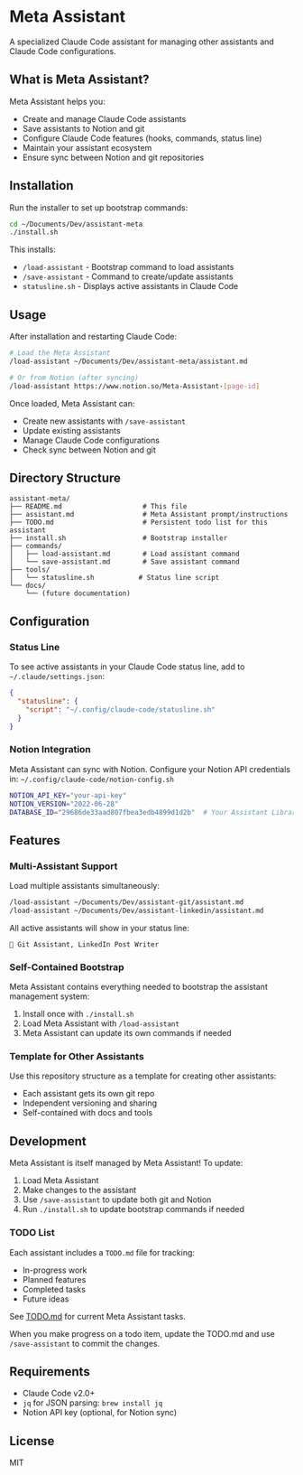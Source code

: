 # Meta Assistant

A specialized Claude Code assistant for managing other assistants and Claude Code configurations.

## What is Meta Assistant?

Meta Assistant helps you:
- Create and manage Claude Code assistants
- Save assistants to Notion and git
- Configure Claude Code features (hooks, commands, status line)
- Maintain your assistant ecosystem
- Ensure sync between Notion and git repositories

## Installation

Run the installer to set up bootstrap commands:

```bash
cd ~/Documents/Dev/assistant-meta
./install.sh
```

This installs:
- `/load-assistant` - Bootstrap command to load assistants
- `/save-assistant` - Command to create/update assistants
- `statusline.sh` - Displays active assistants in Claude Code

## Usage

After installation and restarting Claude Code:

```bash
# Load the Meta Assistant
/load-assistant ~/Documents/Dev/assistant-meta/assistant.md

# Or from Notion (after syncing)
/load-assistant https://www.notion.so/Meta-Assistant-[page-id]
```

Once loaded, Meta Assistant can:
- Create new assistants with `/save-assistant`
- Update existing assistants
- Manage Claude Code configurations
- Check sync between Notion and git

## Directory Structure

```
assistant-meta/
├── README.md                    # This file
├── assistant.md                 # Meta Assistant prompt/instructions
├── TODO.md                      # Persistent todo list for this assistant
├── install.sh                   # Bootstrap installer
├── commands/
│   ├── load-assistant.md        # Load assistant command
│   └── save-assistant.md        # Save assistant command
├── tools/
│   └── statusline.sh           # Status line script
└── docs/
    └── (future documentation)
```

## Configuration

### Status Line

To see active assistants in your Claude Code status line, add to `~/.claude/settings.json`:

```json
{
  "statusline": {
    "script": "~/.config/claude-code/statusline.sh"
  }
}
```

### Notion Integration

Meta Assistant can sync with Notion. Configure your Notion API credentials in:
`~/.config/claude-code/notion-config.sh`

```bash
NOTION_API_KEY="your-api-key"
NOTION_VERSION="2022-06-28"
DATABASE_ID="29686de33aad807fbea3edb4899d1d2b"  # Your Assistant Library
```

## Features

### Multi-Assistant Support

Load multiple assistants simultaneously:
```bash
/load-assistant ~/Documents/Dev/assistant-git/assistant.md
/load-assistant ~/Documents/Dev/assistant-linkedin/assistant.md
```

All active assistants will show in your status line:
```
🤖 Git Assistant, LinkedIn Post Writer
```

### Self-Contained Bootstrap

Meta Assistant contains everything needed to bootstrap the assistant management system:
1. Install once with `./install.sh`
2. Load Meta Assistant with `/load-assistant`
3. Meta Assistant can update its own commands if needed

### Template for Other Assistants

Use this repository structure as a template for creating other assistants:
- Each assistant gets its own git repo
- Independent versioning and sharing
- Self-contained with docs and tools

## Development

Meta Assistant is itself managed by Meta Assistant! To update:

1. Load Meta Assistant
2. Make changes to the assistant
3. Use `/save-assistant` to update both git and Notion
4. Run `./install.sh` to update bootstrap commands if needed

### TODO List

Each assistant includes a `TODO.md` file for tracking:
- In-progress work
- Planned features
- Completed tasks
- Future ideas

See [TODO.md](TODO.md) for current Meta Assistant tasks.

When you make progress on a todo item, update the TODO.md and use `/save-assistant` to commit the changes.

## Requirements

- Claude Code v2.0+
- `jq` for JSON parsing: `brew install jq`
- Notion API key (optional, for Notion sync)

## License

MIT
